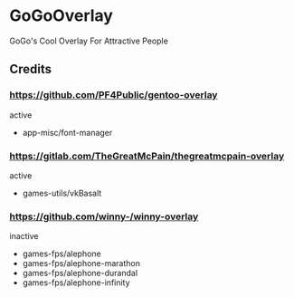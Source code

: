 # GoGoOverlay
GoGo's Cool Overlay For Attractive People

## Credits

### https://github.com/PF4Public/gentoo-overlay

active

* app-misc/font-manager

### https://gitlab.com/TheGreatMcPain/thegreatmcpain-overlay

active

* games-utils/vkBasalt

### https://github.com/winny-/winny-overlay

inactive

* games-fps/alephone
* games-fps/alephone-marathon
* games-fps/alephone-durandal
* games-fps/alephone-infinity

